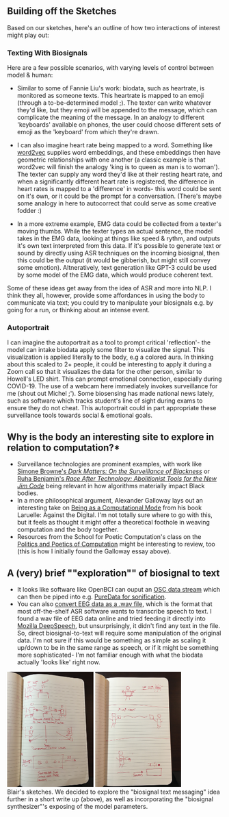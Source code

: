 ## Building off the Sketches
Based on our sketches, here's an outline of how two interactions of interest might play out:

### Texting With Biosignals
Here are a few possible scenarios, with varying levels of control between model & human:

- Similar to some of Fannie Liu's work: biodata, such as heartrate, is monitored as someone texts. This heartrate is mapped to an emoji (through a to-be-determined model ;). The texter can write whatever they'd like, but they emoji will be appended to the message, which can complicate the meaning of the message. In an analogy to different 'keyboards' available on phones, the user could choose different sets of emoji as the 'keyboard' from which they're drawn. 

- I can also imagine heart rate being mapped to a word. Something like [word2vec](https://en.wikipedia.org/wiki/Word2vec) supplies word embeddings, and these embeddings then have geometric relationships with one another (a classic example is that word2vec will finish the analogy 'king is to queen as man is to woman'). The texter can supply any word they'd like at their resting heart rate, and when a significantly different heart rate is registered, the difference in heart rates is mapped to a 'difference' in words- this word could be sent on it's own, or it could be the prompt for a conversation. (There's maybe some analogy in here to autocorrect that could serve as some creative fodder :)

- In a more extreme example, EMG data could be collected from a texter's moving thumbs. While the texter types an actual sentence, the model takes in the EMG data, looking at things like speed & rythm, and outputs it's own text interpreted from this data. If it's possible to generate text or sound by directly using ASR techniques on the incoming biosignal, then this could be the output (it would be gibberish, but might still convey some emotion). Altneratively, text generation like GPT-3 could be used by some model of the EMG data, which would produce coherent text. 

Some of these ideas get away from the idea of ASR and more into NLP. I think they all, however, provide some affordances in using the body to communicate via text; you could try to manipulate your biosignals e.g. by going for a run, or thinking about an intense event.

### Autoportrait
I can imagine the autoportrait as a tool to prompt critical 'reflection'- the model can intake biodata apply some filter to visualize the signal. This visualization is applied literally to the body, e.g a colored aura. In thinking about this scaled to 2+ people, it could be interesting to apply it during a Zoom call so that it visualizes the data for the other person, similar to Howell's LED shirt. This can prompt emotional connection, especially during COVID-19. The use of a webcam here immediately invokes surveillance for me (shout out Michel ;'). Some biosensing has made national news lately, such as software which tracks student's line of sight during exams to ensure they do not cheat. This autoportrait could in part appropriate these surveillance tools towards social & emotional goals.

## Why is the body an interesting site to explore in relation to computation?*
- Surveillance technologies are prominent examples, with work like [Simone Browne's *Dark Matters: On the Surveillance of Blackness*](https://www.dukeupress.edu/dark-matters) or [Ruha Benjamin's *Race After Technology: Abolitionist Tools for the New Jim Code*](https://politybooks.com/bookdetail/?isbn=9781509526390) being relevant in how algorithms materially impact Black bodies.
- In a more philosophical argument, Alexander Galloway lays out an interesting take on [Being as a Computational Mode](http://cultureandcommunication.org/galloway/being-is-a-computational-mode#more-771) from his book Laruelle: Against the Digital. I'm not totally sure where to go with this, but it feels as thought it might offer a theoretical foothole in weaving computation and the body together.
- Resources from the School for Poetic Computation's class on the [Politics and Poetics of Computation](https://github.com/tchoi8/poetic-computation-16) might be interesting to review, too (this is how I initially found the Galloway essay above).


## A (very) brief ""exploration"" of biosignal to text
- It looks like software like OpenBCI can ouput an [OSC data stream](https://openbci.com/forum/index.php?p=/discussion/1534/convert-eeg-data-to-audio-signal) which can then be piped into e.g. [PureData for sonification](https://github.com/jajcayn/EEG-pd-sonification). 
- You can also [convert EEG data as a .wav file](https://github.com/chipaudette/OpenBCI/tree/master/Processing_GUI/ConvertToWAV), which is the format that most off-the-shelf ASR software wants to transcribe speech to text. I found a wav file of EEG data online and tried feeding it directly into [Mozilla DeepSpeech](https://github.com/mozilla/DeepSpeech), but unsurprisingly, it didn't find any text in the file. So, direct biosignal-to-text will require some manipulation of the original data. I'm not sure if this would be something as simple as scaling it up/down to be in the same range as speech, or if it might be something more sophisticated- I'm not familiar enough with what the biodata actually 'looks like' right now.

<img src="/images/blair_sketch_wk5_1.JPG" width="40%"> <img src="/images/blair_sketch_wk5_2.jpg" width="40%">  
Blair's sketches. We decided to explore the "biosignal text messaging" idea further in a short write up (above), as well as incorporating the "biosignal synthesizer"'s exposing of the model parameters.
